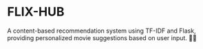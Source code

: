 # FLIX-HUB
A content-based recommendation system using TF-IDF and Flask, providing personalized movie suggestions based on user input. 🍿✨
